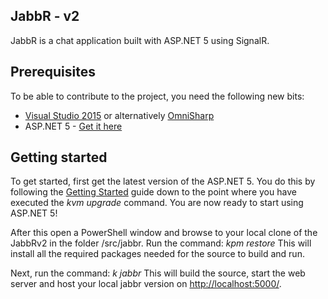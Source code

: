 ## JabbR - v2
JabbR is a chat application built with ASP.NET 5 using SignalR.

## Prerequisites
To be able to contribute to the project, you need the following new bits:
* [Visual Studio 2015](http://www.visualstudio.com/en-us/downloads/visual-studio-2015-downloads-vs.aspx) or alternatively [OmniSharp](http://www.omnisharp.net/)
* ASP.NET 5 - [Get it here](https://github.com/aspnet/home#getting-started)

## Getting started
To get started, first get the latest version of the ASP.NET 5. You do this by following the [Getting Started](https://github.com/aspnet/home#getting-started) guide down to the point where you have executed the *kvm upgrade* command.
You are now ready to start using ASP.NET 5!

After this open a PowerShell window and browse to your local clone of the JabbRv2 in the folder /src/jabbr. 
Run the command: *kpm restore*
This will install all the required packages needed for the source to build and run.

Next, run the command: *k jabbr*
This will build the source, start the web server and host your local jabbr version on [http://localhost:5000/](http://localhost:5000/).